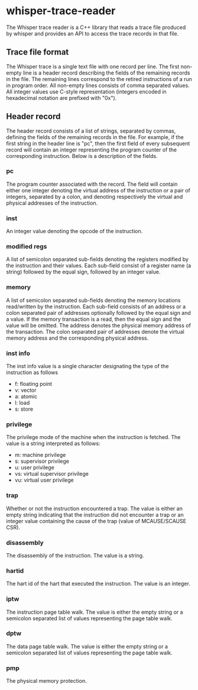 # whisper-trace-reader

The Whisper trace reader is a C++ library that reads a trace file produced by whisper and
provides an API to access the trace records in that file.

## Trace file format

The Whisper trace is a single text file with one record per line. The first non-empty line
is a header record describing the fields of the remaining records in the file. The
remaining lines correspond to the retired instructions of a run in program order. All
non-empty lines consists of comma separated values. All integer values use C-style
representation (integers encoded in hexadecimal notation are prefixed with "0x").


## Header record

The header record consists of a list of strings, separated by commas, defining the fields
of the remaining records in the file. For example, if the first string in the header line
is "pc", then the first field of every subsequent record will contain an integer
representing the program counter of the corresponding instruction. Below is a description
of the fields.

### pc

The program counter associated with the record. The field will contain either one integer
denoting the virtual address of the instruction or a pair of integers, separated by a
colon, and denoting respectively the virtual and physical addresses of the instruction.

### inst

An integer value denoting the opcode of the instruction.

### modified regs

A list of semicolon separated sub-fields denoting the registers modified by the instruction
and their values. Each sub-field consist of a register name (a string) followed by
the equal sign, followed by an integer value.

### memory

A list of semicolon separated sub-fields denoting the memory locations read/written by
the instruction. Each sub-field consists of an address or a colon separated pair of
addresses optionally followed by the equal sign and a value. If the memory transaction is a
read, then the equal sign and the value will be omitted. The address denotes the physical
memory address of the transaction. The colon separated pair of addresses denote the virtual
memory address and the corresponding physical address.

### inst info

The inst info value is a single character designating the type of the instruction as
follows
* f: floating point
* v: vector
* a: atomic
* l: load
* s: store

### privilege

The privilege mode of the machine when the instruction is fetched. The value is a
string interpreted as follows:
* m: machine privilege
* s: supervisor privilege
* u: user privilege
* vs: virtual supervisor privilege
* vu: virtual user privilege

### trap

Whether or not the instruction encountered a trap. The value is either an empty string
indicating that the instruction did not encounter a trap or an integer value containing
the cause of the trap (value of MCAUSE/SCAUSE CSR).

### disassembly

The disassembly of the instruction. The value is a string.

### hartid

The hart id of the hart that executed the instruction. The value is an integer.

### iptw

The instruction page table walk. The value is either the empty string or a semicolon separated
list of values representing the page table walk.

### dptw

The data page table walk. The value is either the empty string or a semicolon separated
list of values representing the page table walk.

### pmp

The physical memory protection.
